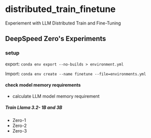 # distributed_train_finetune
Experiement with LLM Distributed Train and Fine-Tuning 


## DeepSpeed Zero's Experiments

### setup
export:
`conda env export --no-builds > environment.yml`

Import:
`conda env create --name finetune --file=environments.yml`

#### check model memory requirements
- calculate LLM model memory requirement

##### Train Llama 3.2- 1B and 3B
- Zero-1
- Zero-2
- Zero-3
  
